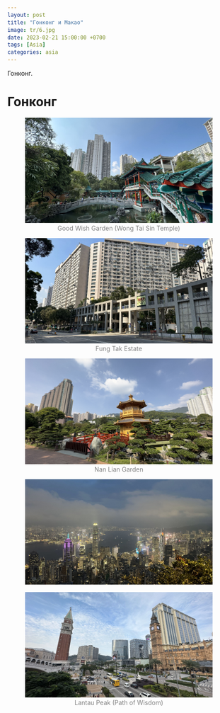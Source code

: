 ```yaml
---
layout: post
title: "Гонконг и Макао"
image: tr/6.jpg
date: 2023-02-21 15:00:00 +0700
tags: [Asia]
categories: asia
---
```


<style>
  .img-caption {
     text-align: center;
     color: gray;
  }
  
  .row {
    display: flex;
    padding-bottom: 1.6%;
  }

  .column1 {
    flex: 50.0%;
    padding-right: 0.8%;
  }
  
  .column2 {
    flex: 50.0%;
    padding-left: 0.8%;
  }
  
</style>

Гонконг. 

# Гонконг

<figure>
    <img class="fullscreen" src="https://raw.githubusercontent.com/custom780/custom780.github.io/master/images/hk/1.jpg" onClick="makeFullScreen(event)"> 
    <figcaption class='img-caption'>Good Wish Garden (Wong Tai Sin Temple)</figcaption>
</figure>

<figure>
    <img class="fullscreen" src="https://raw.githubusercontent.com/custom780/custom780.github.io/master/images/hk/3.jpg" onClick="makeFullScreen(event)"> 
    <figcaption class='img-caption'>Fung Tak Estate</figcaption>
</figure>


<figure>
    <img class="fullscreen" src="https://raw.githubusercontent.com/custom780/custom780.github.io/master/images/hk/4.jpg" onClick="makeFullScreen(event)"> 
    <figcaption class='img-caption'>Nan Lian Garden</figcaption>
</figure>

<figure>
    <img class="fullscreen" src="https://raw.githubusercontent.com/custom780/custom780.github.io/master/images/hk/8.jpg" onClick="makeFullScreen(event)"> 
    <figcaption class='img-caption'></figcaption>
</figure>

<figure>
    <img class="fullscreen" src="https://raw.githubusercontent.com/custom780/custom780.github.io/master/images/hk/9.jpg" onClick="makeFullScreen(event)"> 
    <figcaption class='img-caption'>Lantau Peak (Path of Wisdom)</figcaption>
</figure>
